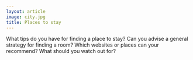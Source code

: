 ```yaml
---
layout: article
image: city.jpg
title: Places to stay
---
```


What tips do you have for finding a place to stay?
Can you advise a general strategy for finding a room?
Which websites or places can your recommend?
What should you watch out for?